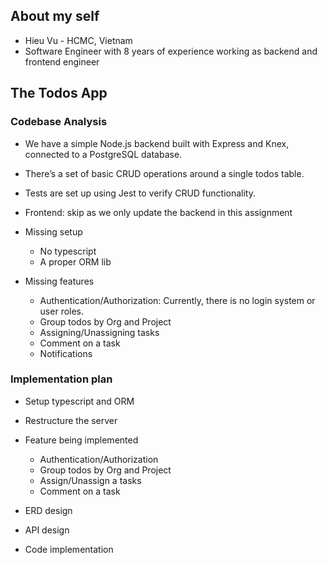 ## About my self

- Hieu Vu - HCMC, Vietnam
- Software Engineer with 8 years of experience working as backend and frontend engineer

## The Todos App

### Codebase Analysis

- We have a simple Node.js backend built with Express and Knex, connected to a PostgreSQL database.
- There’s a set of basic CRUD operations around a single todos table.
- Tests are set up using Jest to verify CRUD functionality.
- Frontend: skip as we only update the backend in this assignment

- Missing setup

  - No typescript
  - A proper ORM lib

- Missing features
  - Authentication/Authorization: Currently, there is no login system or user roles.
  - Group todos by Org and Project
  - Assigning/Unassigning tasks
  - Comment on a task
  - Notifications

### Implementation plan

- Setup typescript and ORM
- Restructure the server
- Feature being implemented

  - Authentication/Authorization
  - Group todos by Org and Project
  - Assign/Unassign a tasks
  - Comment on a task

- ERD design
- API design
- Code implementation
